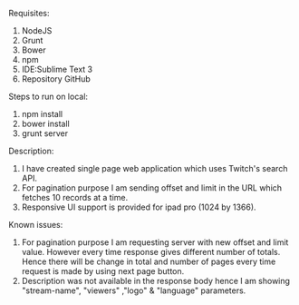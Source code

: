 Requisites:
1. NodeJS
2. Grunt
3. Bower
4. npm
5. IDE:Sublime Text 3
6. Repository GitHub

Steps to run on local:
1. npm install
2. bower install 
3. grunt server

Description:
1. I have created single page web application which uses Twitch's search API.
2. For pagination purpose I am sending offset and limit in the URL which fetches 10 records at a time.
3. Responsive UI support is provided for ipad pro (1024 by 1366).

Known issues:
1. For pagination purpose I am requesting server with new offset and limit value. However every time response
   gives different number of totals. Hence there will be change in total and number of pages every time request
   is made by using next page button.
2. Description was not available in the response body hence I am showing "stream-name", "viewers" ,"logo" & "language"
   parameters.
